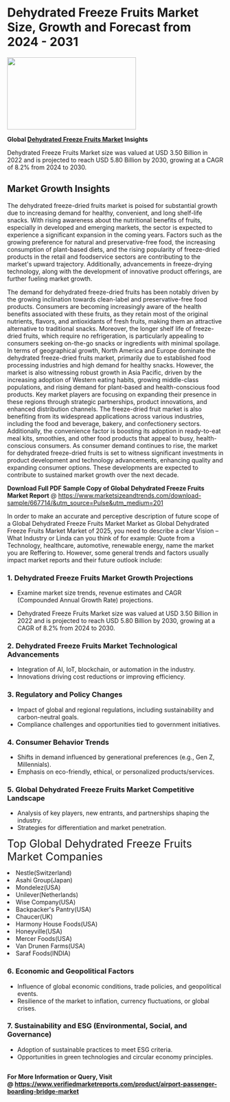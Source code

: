 <H1>Dehydrated Freeze Fruits Market Size, Growth and Forecast from 2024 - 2031</H1><img class="aligncenter size-medium wp-image-584254" src="https://thirdeyenews.in/wp-content/uploads/2024/09/Global-Market-Research-300x168.jpeg" alt="" width="300" height="168" /><p><strong>Global&nbsp;<a href="https://www.marketsizeandtrends.com/download-sample/667714/&amp;utm_source=Pulse&amp;utm_medium=201">Dehydrated Freeze Fruits Market</a> Insights</strong></p><p>Dehydrated Freeze Fruits Market size was valued at USD 3.50 Billion in 2022 and is projected to reach USD 5.80 Billion by 2030, growing at a CAGR of 8.2% from 2024 to 2030.</p><p><h2>Market Growth Insights</h2> <p>The dehydrated freeze-dried fruits market is poised for substantial growth due to increasing demand for healthy, convenient, and long shelf-life snacks. With rising awareness about the nutritional benefits of fruits, especially in developed and emerging markets, the sector is expected to experience a significant expansion in the coming years. Factors such as the growing preference for natural and preservative-free food, the increasing consumption of plant-based diets, and the rising popularity of freeze-dried products in the retail and foodservice sectors are contributing to the market's upward trajectory. Additionally, advancements in freeze-drying technology, along with the development of innovative product offerings, are further fueling market growth. </p> <p>The demand for dehydrated freeze-dried fruits has been notably driven by the growing inclination towards clean-label and preservative-free food products. Consumers are becoming increasingly aware of the health benefits associated with these fruits, as they retain most of the original nutrients, flavors, and antioxidants of fresh fruits, making them an attractive alternative to traditional snacks. Moreover, the longer shelf life of freeze-dried fruits, which require no refrigeration, is particularly appealing to consumers seeking on-the-go snacks or ingredients with minimal spoilage. In terms of geographical growth, North America and Europe dominate the dehydrated freeze-dried fruits market, primarily due to established food processing industries and high demand for healthy snacks. However, the market is also witnessing robust growth in Asia Pacific, driven by the increasing adoption of Western eating habits, growing middle-class populations, and rising demand for plant-based and health-conscious food products. Key market players are focusing on expanding their presence in these regions through strategic partnerships, product innovations, and enhanced distribution channels. The freeze-dried fruit market is also benefiting from its widespread applications across various industries, including the food and beverage, bakery, and confectionery sectors. Additionally, the convenience factor is boosting its adoption in ready-to-eat meal kits, smoothies, and other food products that appeal to busy, health-conscious consumers. As consumer demand continues to rise, the market for dehydrated freeze-dried fruits is set to witness significant investments in product development and technology advancements, enhancing quality and expanding consumer options. These developments are expected to contribute to sustained market growth over the next decade. </p><p><span class=""><strong>Download Full PDF Sample Copy of Global Dehydrated Freeze Fruits Market Report</strong> @ <a href="https://www.marketsizeandtrends.com/download-sample/667714/&amp;utm_source=Pulse&amp;utm_medium=201" target="_blank">https://www.marketsizeandtrends.com/download-sample/667714/&amp;utm_source=Pulse&amp;utm_medium=201</a></span></p><p>In order to make an accurate and perceptive description of future scope of a Global&nbsp;Dehydrated Freeze Fruits Market Market as Global&nbsp;Dehydrated Freeze Fruits Market Market of 2025, you need to describe a clear Vision &ndash; What Industry or Linda can you think of for example: Quote from a Technology, healthcare, automotive, renewable energy, name the market you are Reffering to. However, some general trends and factors usually impact market reports and their future outlook include:</p><h3>1.&nbsp;<strong>Dehydrated Freeze Fruits Market Growth Projections</strong></h3><ul><li>Examine market size trends, revenue estimates and CAGR (Compounded Annual Growth Rate) projections.</li><li><p>Dehydrated Freeze Fruits Market size was valued at USD 3.50 Billion in 2022 and is projected to reach USD 5.80 Billion by 2030, growing at a CAGR of 8.2% from 2024 to 2030.</p></li></ul><h3>2.&nbsp;<strong>Dehydrated Freeze Fruits Market Technological Advancements</strong></h3><ul><li>Integration of AI, IoT, blockchain, or automation in the industry.</li><li>Innovations driving cost reductions or improving efficiency.</li></ul><h3>3.&nbsp;<strong>Regulatory and Policy Changes</strong></h3><ul><li>Impact of global and regional regulations, including sustainability and carbon-neutral goals.</li><li>Compliance challenges and opportunities tied to government initiatives.</li></ul><h3>4.&nbsp;<strong>Consumer Behavior Trends</strong></h3><ul><li>Shifts in demand influenced by generational preferences (e.g., Gen Z, Millennials).</li><li>Emphasis on eco-friendly, ethical, or personalized products/services.</li></ul><h3>5.&nbsp;<strong>Global Dehydrated Freeze Fruits Market Competitive Landscape</strong></h3><ul><li>Analysis of key players, new entrants, and partnerships shaping the industry.</li><li>Strategies for differentiation and market penetration.</li></ul><p data-pm-slice="1 1 []"><span style="color: inherit; font-family: inherit; font-size: 25px;">Top Global Dehydrated Freeze Fruits Market Companies</span></p><div class="" data-test-id=""><p><li>Nestle(Switzerland)</li><li> Asahi Group(Japan)</li><li> Mondelez(USA)</li><li> Unilever(Netherlands)</li><li> Wise Company(USA)</li><li> Backpacker's Pantry(USA)</li><li> Chaucer(UK)</li><li> Harmony House Foods(USA)</li><li> Honeyville(USA)</li><li> Mercer Foods(USA)</li><li> Van Drunen Farms(USA)</li><li> Saraf Foods(INDIA)</li></p></div><h3>6.&nbsp;<strong>Economic and Geopolitical Factors</strong></h3><ul><li>Influence of global economic conditions, trade policies, and geopolitical events.</li><li>Resilience of the market to inflation, currency fluctuations, or global crises.</li></ul><h3>7.&nbsp;<strong>Sustainability and ESG (Environmental, Social, and Governance)</strong></h3><ul><li>Adoption of sustainable practices to meet ESG criteria.</li><li>Opportunities in green technologies and circular economy principles.</li></ul><h2><strong style="font-size: 14px;">For More Information or Query, Visit @&nbsp;</strong><a style="background-color: #ffffff; font-size: 14px;" href="https://www.marketsizeandtrends.com/report/dehydrated-freeze-fruits-market/" target="_blank">https://www.verifiedmarketreports.com/product/airport-passenger-boarding-bridge-market</a></h2>
